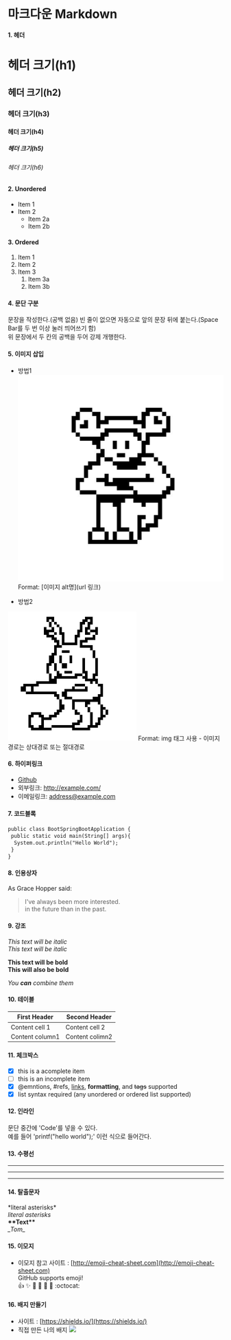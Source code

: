 # 마크다운 Markdown

#### 1. 헤더 

# 헤더 크기(h1)
## 헤더 크기(h2)
### 헤더 크기(h3)
#### 헤더 크기(h4)
##### 헤더 크기(h5)
###### 헤더 크기(h6)

#### 2. Unordered
* Item 1
* Item 2
  * Item 2a
  * Item 2b
  
#### 3. Ordered
1. Item 1
1. Item 2
1. Item 3
   1. Item 3a
   1. Item 3b

#### 4. 문단 구분
문장을 작성한다.(공백 없음)
빈 줄이 없으면 자동으로 앞의 문장 뒤에 붙는다.(Space Bar를 두 번 이상 눌러 띄어쓰기 함)  
위 문장에서 두 칸의 공백을 두어 강제 개행한다.

#### 5. 이미지 삽입
* 방법1  
![Github logo](/images/frog.jpg)  
Format: [이미지 alt명](url 링크)

* 방법2  
<img src="/images/deerdog.jpg" width="300px" height="300px" title="px지정" alt="deerdog">  
Format: img 태그 사용 - 이미지 경로는 상대경로 또는 절대경로

#### 6. 하이퍼링크
* [Github](http://github.com"깃허브")  
* 외부링크: <http://example.com/>  
* 이메일링크: address@example.com

#### 7. 코드블록
```
public class BootSpringBootApplication {  
 public static void main(String[] args){  
  System.out.println("Hello World");  
 }  
}  
```

#### 8. 인용상자
As Grace Hopper said:

> I've always been more interested.  
> in the future than in the past.

#### 9. 강조
*This text will be italic*  
_This text will be italic_  

**This text will be bold**  
__This will also be bold__  

*You **can** combine them*  

#### 10. 테이블
First Header | Second Header  
-------------- | ----------------  
Content cell 1 | Content cell 2  
Content column1 | Content colimn2  

#### 11. 체크박스
- [x] this is a acomplete item  
- [ ] this is an incomplete item
- [x] @emntions, #refs, [links](), **formatting**, and <del>tags</del> supported
- [x] list syntax required (any unordered or ordered list supported)

#### 12. 인라인 
문단 중간에 'Code'를 넣을 수 있다.  
예를 들어 'printf("hello world");' 이런 식으로 들어간다.

#### 13. 수평선
---  
***  
___  

#### 14. 탈출문자
\*literal asterisks\*  
*literal asterisks*  
__\*\*Text\*\*__  
_\_Tom\__

#### 15. 이모지
* 이모지 참고 사이트 : [http://emoji-cheat-sheet.com](http://emoji-cheat-sheet.com)  
GitHub supports emoji!  
:+1: :sparkles: :camel: :tada:
:rocket: :metal: :octocat:  

#### 16. 배지 만들기
* 사이트 : [https://shields.io/](https://shields.io/)  
* 직접 만든 나의 배지 <img src="https://img.shields.io/badge/license-esks-yellow">

